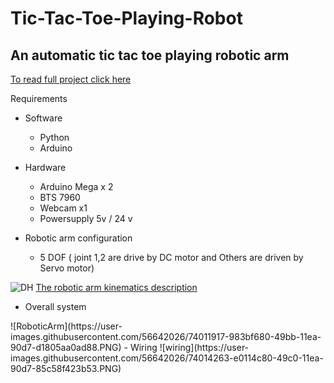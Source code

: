 # Tic-Tac-Toe-Playing-Robot
## An automatic tic tac toe playing robotic arm
[To read full project click here](https://drive.google.com/file/d/1yrf8xU4mUpIAqjrlPP5hcFtp_RU5xsfe/view)

Requirements

- Software
  - Python
  - Arduino
- Hardware
  - Arduino Mega x 2
  - BTS 7960
  - Webcam x1
  - Powersupply 5v / 24 v

- Robotic arm configuration
  - 5 DOF ( joint 1,2 are drive by DC motor and Others are driven by Servo motor)
  <AN EMPTY LINE>
![DH](https://user-images.githubusercontent.com/56642026/74012906-e7832680-49bd-11ea-9a3e-02688e06c226.PNG)
[The robotic arm kinematics description](https://github.com/PatornJantara/robot-manipulator-kinematics-sim)
<AN EMPTY LINE>
<AN EMPTY LINE>
- Overall system
<AN EMPTY LINE>
![RoboticArm](https://user-images.githubusercontent.com/56642026/74011917-983bf680-49bb-11ea-90d7-d1805aa0ad88.PNG)
<AN EMPTY LINE>
 <AN EMPTY LINE>
- Wiring
<AN EMPTY LINE>
![wiring](https://user-images.githubusercontent.com/56642026/74014263-e0114c80-49c0-11ea-90d7-85c58f423b53.PNG)
